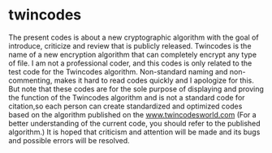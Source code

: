 # twincodes
The present codes is about a new cryptographic algorithm with the goal of introduce, criticize and review that is publicly released.
Twincodes is the name of a new encryption algorithm that can completely encrypt any type of file.
I am not a professional coder, and this codes is only related to the test code for the Twincodes algorithm.
Non-standard naming and non-commenting, makes it hard to read codes quickly and I apologize for this.
But note that these codes are for the sole purpose of displaying and proving the function of the Twincodes algorithm and is not a standard code for citation,so each person can create standardized and optimized codes based on the algorithm published on the www.twincodesworld.com (For a better understanding of the current code, you should refer to the published algorithm.)
It is hoped that criticism and attention will be made and its bugs and possible errors will be resolved.
